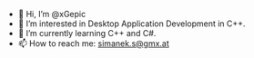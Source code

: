 - 👋 Hi, I’m @xGepic
- 👀 I’m interested in Desktop Application Development in C++.
- 🌱 I’m currently learning C++ and C#.
- 📫 How to reach me: simanek.s@gmx.at
